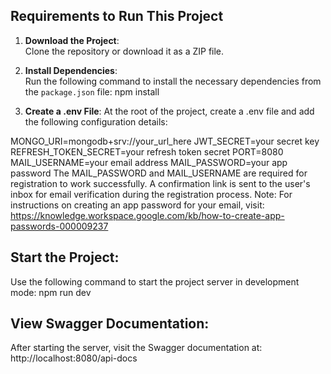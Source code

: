 
## Requirements to Run This Project

1. **Download the Project**:  
   Clone the repository or download it as a ZIP file.

2. **Install Dependencies**:  
   Run the following command to install the necessary dependencies from the `package.json` file:
   npm install
3. **Create a .env File**:
    At the root of the project, create a .env file and add the following configuration details:

MONGO_URI=mongodb+srv://your_url_here
JWT_SECRET=your secret key
REFRESH_TOKEN_SECRET=your refresh token secret
PORT=8080
MAIL_USERNAME=your email address
MAIL_PASSWORD=your app password
The MAIL_PASSWORD and MAIL_USERNAME are required for registration to work successfully.
A confirmation link is sent to the user's inbox for email verification during the registration process.
Note:
For instructions on creating an app password for your email, visit:
https://knowledge.workspace.google.com/kb/how-to-create-app-passwords-000009237

## Start the Project:
Use the following command to start the project server in development mode:
npm run dev

## View Swagger Documentation:
After starting the server, visit the Swagger documentation at: http://localhost:8080/api-docs